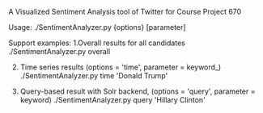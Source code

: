 A Visualized Sentiment Analysis tool of Twitter for Course Project 670

Usage:
./SentimentAnalyzer.py {options} [parameter]

Support examples:
1.Overall results for all candidates
./SentimentAnalyzer.py overall

2. Time series results (options = 'time', parameter = keyword_)
./SentimentAnalyzer.py time 'Donald Trump'

3. Query-based result with Solr backend, (options = 'query', parameter = keyword)
./SentimentAnalyzer.py query 'Hillary Clinton'
